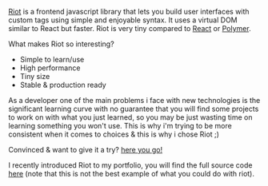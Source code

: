 <p>
    <a href="https://riot.js.org/" target="_blank">Riot</a> is a frontend javascript library that lets you build user interfaces with custom tags using simple and enjoyable syntax. It uses a virtual DOM similar to React but faster. <span class="bold-text">Riot</span> is very tiny compared to <a href="https://reactjs.org/" target="_blank">React</a> or <a href="https://www.polymer-project.org/" target="_blank">Polymer</a>.
</p>
<p class="mgt-10">
    What makes Riot so interesting?
</p>
<ul class="disc-list mgt-10">
    <li class="bold-text">Simple to learn/use</li>
    <li class="bold-text">High performance</li>
    <li class="bold-text">Tiny size</li>
    <li class="bold-text">Stable & production ready</li>
</ul>
<p class="mgt-10">
    As a developer one of the main problems i face with new technologies is the significant learning curve with no guarantee that you will find some projects to work on with what you just learned, so you may be just wasting time on learning something you won't use.
    This is why i'm trying to be more consistent when it comes to choices & this is why i chose Riot ;)
</p>
<p class="mgt-10">
    Convinced & want to give it a try? <a href="https://riot.js.org/examples/wip/live-editor" target="_blank">here you go!</a>
</p>
<p class="mgt-10">
    I recently introduced Riot to my portfolio, you will find the full source code <a href="https://github.com/AXeL-dev/riotjs-portfolio" target="_blank">here</a> (note that this is not the best example of what you could do with riot).
</p>